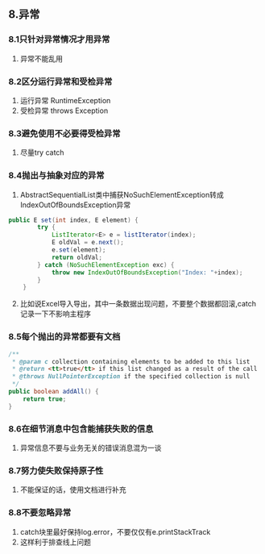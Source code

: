 ## 8.异常

### 8.1只针对异常情况才用异常

1. 异常不能乱用

### 8.2区分运行异常和受检异常

1. 运行异常 RuntimeException
2. 受检异常 throws Exception

### 8.3避免使用不必要得受检异常

1. 尽量try catch

### 8.4抛出与抽象对应的异常

1. AbstractSequentialList类中捕获NoSuchElementException转成IndexOutOfBoundsException异常

~~~java
public E set(int index, E element) {
        try {
            ListIterator<E> e = listIterator(index);
            E oldVal = e.next();
            e.set(element);
            return oldVal;
        } catch (NoSuchElementException exc) {
            throw new IndexOutOfBoundsException("Index: "+index);
        }
    }
~~~

2. 比如说Excel导入导出，其中一条数据出现问题，不要整个数据都回滚,catch记录一下不影响主程序

### 8.5每个抛出的异常都要有文档

~~~java
/**
 * @param c collection containing elements to be added to this list
 * @return <tt>true</tt> if this list changed as a result of the call
 * @throws NullPointerException if the specified collection is null
 */
public boolean addAll() {
    return true;
}
~~~

### 8.6在细节消息中包含能捕获失败的信息

1. 异常信息不要与业务无关的错误消息混为一谈

### 8.7努力使失败保持原子性

1. 不能保证的话，使用文档进行补充

### 8.8不要忽略异常

1. catch块里最好保持log.error，不要仅仅有e.printStackTrack
2. 这样利于排查线上问题
